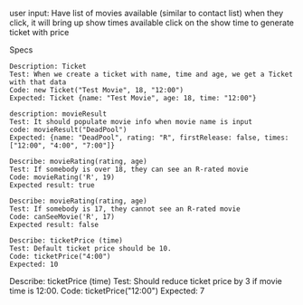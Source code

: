 
user input:
Have list of movies available (similar to contact list)
when they click, it will bring up show times available
click on the show time to generate ticket with price

Specs

```
Description: Ticket
Test: When we create a ticket with name, time and age, we get a Ticket with that data
Code: new Ticket("Test Movie", 18, "12:00")
Expected: Ticket {name: "Test Movie", age: 18, time: "12:00"}
```
```
description: movieResult
Test: It should populate movie info when movie name is input
code: movieResult("DeadPool")
Expected: {name: "DeadPool", rating: "R", firstRelease: false, times: ["12:00", "4:00", "7:00"]}
```
```
Describe: movieRating(rating, age)
Test: If somebody is over 18, they can see an R-rated movie
Code: movieRating('R', 19)
Expected result: true
```
```
Describe: movieRating(rating, age)
Test: If somebody is 17, they cannot see an R-rated movie
Code: canSeeMovie('R', 17)
Expected result: false
```
```
Describe: ticketPrice (time)
Test: Default ticket price should be 10.
Code: ticketPrice("4:00")
Expected: 10
```
Describe: ticketPrice (time)
Test: Should reduce ticket price by 3 if movie time is 12:00.
Code: ticketPrice("12:00")
Expected: 7
```